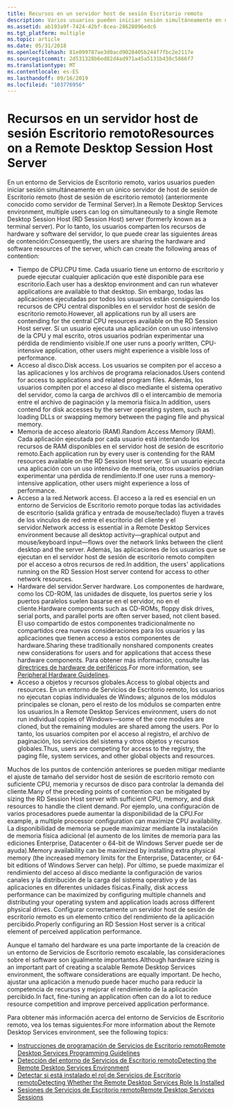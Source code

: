 ```yaml
---
title: Recursos en un servidor host de sesión Escritorio remoto
description: Varios usuarios pueden iniciar sesión simultáneamente en un único servidor de host de sesión de Escritorio remoto (host de sesión de escritorio remoto), compartiendo los recursos de hardware y software del servidor.
ms.assetid: ab193a9f-7424-42bf-8cea-28628096edc6
ms.tgt_platform: multiple
ms.topic: article
ms.date: 05/31/2018
ms.openlocfilehash: 81e099787ae3d0acd9028405b244f7fbc2e2117e
ms.sourcegitcommit: 2d531328b6ed82d4ad971a45a5131b430c5866f7
ms.translationtype: MT
ms.contentlocale: es-ES
ms.lasthandoff: 09/16/2019
ms.locfileid: "103776956"
---
```

# <a name="resources-on-a-remote-desktop-session-host-server"></a><span data-ttu-id="00806-103">Recursos en un servidor host de sesión Escritorio remoto</span><span class="sxs-lookup"><span data-stu-id="00806-103">Resources on a Remote Desktop Session Host Server</span></span>

<span data-ttu-id="00806-104">En un entorno de Servicios de Escritorio remoto, varios usuarios pueden iniciar sesión simultáneamente en un único servidor de host de sesión de Escritorio remoto (host de sesión de escritorio remoto) (anteriormente conocido como servidor de Terminal Server).</span><span class="sxs-lookup"><span data-stu-id="00806-104">In a Remote Desktop Services environment, multiple users can log on simultaneously to a single Remote Desktop Session Host (RD Session Host) server (formerly known as a terminal server).</span></span> <span data-ttu-id="00806-105">Por lo tanto, los usuarios comparten los recursos de hardware y software del servidor, lo que puede crear las siguientes áreas de contención:</span><span class="sxs-lookup"><span data-stu-id="00806-105">Consequently, the users are sharing the hardware and software resources of the server, which can create the following areas of contention:</span></span>

-   <span data-ttu-id="00806-106">Tiempo de CPU.</span><span class="sxs-lookup"><span data-stu-id="00806-106">CPU time.</span></span> <span data-ttu-id="00806-107">Cada usuario tiene un entorno de escritorio y puede ejecutar cualquier aplicación que esté disponible para ese escritorio.</span><span class="sxs-lookup"><span data-stu-id="00806-107">Each user has a desktop environment and can run whatever applications are available to that desktop.</span></span> <span data-ttu-id="00806-108">Sin embargo, todas las aplicaciones ejecutadas por todos los usuarios están consiguiendo los recursos de CPU central disponibles en el servidor host de sesión de escritorio remoto.</span><span class="sxs-lookup"><span data-stu-id="00806-108">However, all applications run by all users are contending for the central CPU resources available on the RD Session Host server.</span></span> <span data-ttu-id="00806-109">Si un usuario ejecuta una aplicación con un uso intensivo de la CPU y mal escrito, otros usuarios podrían experimentar una pérdida de rendimiento visible.</span><span class="sxs-lookup"><span data-stu-id="00806-109">If one user runs a poorly written, CPU-intensive application, other users might experience a visible loss of performance.</span></span>
-   <span data-ttu-id="00806-110">Acceso al disco.</span><span class="sxs-lookup"><span data-stu-id="00806-110">Disk access.</span></span> <span data-ttu-id="00806-111">Los usuarios se compiten por el acceso a las aplicaciones y los archivos de programa relacionados.</span><span class="sxs-lookup"><span data-stu-id="00806-111">Users contend for access to applications and related program files.</span></span> <span data-ttu-id="00806-112">Además, los usuarios compiten por el acceso al disco mediante el sistema operativo del servidor, como la carga de archivos dll o el intercambio de memoria entre el archivo de paginación y la memoria física.</span><span class="sxs-lookup"><span data-stu-id="00806-112">In addition, users contend for disk accesses by the server operating system, such as loading DLLs or swapping memory between the paging file and physical memory.</span></span>
-   <span data-ttu-id="00806-113">Memoria de acceso aleatorio (RAM).</span><span class="sxs-lookup"><span data-stu-id="00806-113">Random Access Memory (RAM).</span></span> <span data-ttu-id="00806-114">Cada aplicación ejecutada por cada usuario está intentando los recursos de RAM disponibles en el servidor host de sesión de escritorio remoto.</span><span class="sxs-lookup"><span data-stu-id="00806-114">Each application run by every user is contending for the RAM resources available on the RD Session Host server.</span></span> <span data-ttu-id="00806-115">Si un usuario ejecuta una aplicación con un uso intensivo de memoria, otros usuarios podrían experimentar una pérdida de rendimiento.</span><span class="sxs-lookup"><span data-stu-id="00806-115">If one user runs a memory-intensive application, other users might experience a loss of performance.</span></span>
-   <span data-ttu-id="00806-116">Acceso a la red.</span><span class="sxs-lookup"><span data-stu-id="00806-116">Network access.</span></span> <span data-ttu-id="00806-117">El acceso a la red es esencial en un entorno de Servicios de Escritorio remoto porque todas las actividades de escritorio (salida gráfica y entrada de mouse/teclado) fluyen a través de los vínculos de red entre el escritorio del cliente y el servidor.</span><span class="sxs-lookup"><span data-stu-id="00806-117">Network access is essential in a Remote Desktop Services environment because all desktop activity—graphical output and mouse/keyboard input—flows over the network links between the client desktop and the server.</span></span> <span data-ttu-id="00806-118">Además, las aplicaciones de los usuarios que se ejecutan en el servidor host de sesión de escritorio remoto compiten por el acceso a otros recursos de red.</span><span class="sxs-lookup"><span data-stu-id="00806-118">In addition, the users' applications running on the RD Session Host server contend for access to other network resources.</span></span>
-   <span data-ttu-id="00806-119">Hardware del servidor.</span><span class="sxs-lookup"><span data-stu-id="00806-119">Server hardware.</span></span> <span data-ttu-id="00806-120">Los componentes de hardware, como los CD-ROM, las unidades de disquete, los puertos serie y los puertos paralelos suelen basarse en el servidor, no en el cliente.</span><span class="sxs-lookup"><span data-stu-id="00806-120">Hardware components such as CD-ROMs, floppy disk drives, serial ports, and parallel ports are often server based, not client based.</span></span> <span data-ttu-id="00806-121">El uso compartido de estos componentes tradicionalmente no compartidos crea nuevas consideraciones para los usuarios y las aplicaciones que tienen acceso a estos componentes de hardware.</span><span class="sxs-lookup"><span data-stu-id="00806-121">Sharing these traditionally nonshared components creates new considerations for users and for applications that access these hardware components.</span></span> <span data-ttu-id="00806-122">Para obtener más información, consulte las [directrices de hardware de periféricos](peripheral-hardware-guidelines.md).</span><span class="sxs-lookup"><span data-stu-id="00806-122">For more information, see [Peripheral Hardware Guidelines](peripheral-hardware-guidelines.md).</span></span>
-   <span data-ttu-id="00806-123">Acceso a objetos y recursos globales.</span><span class="sxs-lookup"><span data-stu-id="00806-123">Access to global objects and resources.</span></span> <span data-ttu-id="00806-124">En un entorno de Servicios de Escritorio remoto, los usuarios no ejecutan copias individuales de Windows; algunos de los módulos principales se clonan, pero el resto de los módulos se comparten entre los usuarios.</span><span class="sxs-lookup"><span data-stu-id="00806-124">In a Remote Desktop Services environment, users do not run individual copies of Windows—some of the core modules are cloned, but the remaining modules are shared among the users.</span></span> <span data-ttu-id="00806-125">Por lo tanto, los usuarios compiten por el acceso al registro, el archivo de paginación, los servicios del sistema y otros objetos y recursos globales.</span><span class="sxs-lookup"><span data-stu-id="00806-125">Thus, users are competing for access to the registry, the paging file, system services, and other global objects and resources.</span></span>

<span data-ttu-id="00806-126">Muchos de los puntos de contención anteriores se pueden mitigar mediante el ajuste de tamaño del servidor host de sesión de escritorio remoto con suficiente CPU, memoria y recursos de disco para controlar la demanda del cliente.</span><span class="sxs-lookup"><span data-stu-id="00806-126">Many of the preceding points of contention can be mitigated by sizing the RD Session Host server with sufficient CPU, memory, and disk resources to handle the client demand.</span></span> <span data-ttu-id="00806-127">Por ejemplo, una configuración de varios procesadores puede aumentar la disponibilidad de la CPU.</span><span class="sxs-lookup"><span data-stu-id="00806-127">For example, a multiple processor configuration can maximize CPU availability.</span></span> <span data-ttu-id="00806-128">La disponibilidad de memoria se puede maximizar mediante la instalación de memoria física adicional (el aumento de los límites de memoria para las ediciones Enterprise, Datacenter o 64-bit de Windows Server puede ser de ayuda).</span><span class="sxs-lookup"><span data-stu-id="00806-128">Memory availability can be maximized by installing extra physical memory (the increased memory limits for the Enterprise, Datacenter, or 64-bit editions of Windows Server can help).</span></span> <span data-ttu-id="00806-129">Por último, se puede maximizar el rendimiento del acceso al disco mediante la configuración de varios canales y la distribución de la carga del sistema operativo y de las aplicaciones en diferentes unidades físicas.</span><span class="sxs-lookup"><span data-stu-id="00806-129">Finally, disk access performance can be maximized by configuring multiple channels and distributing your operating system and application loads across different physical drives.</span></span> <span data-ttu-id="00806-130">Configurar correctamente un servidor host de sesión de escritorio remoto es un elemento crítico del rendimiento de la aplicación percibido.</span><span class="sxs-lookup"><span data-stu-id="00806-130">Properly configuring an RD Session Host server is a critical element of perceived application performance.</span></span>

<span data-ttu-id="00806-131">Aunque el tamaño del hardware es una parte importante de la creación de un entorno de Servicios de Escritorio remoto escalable, las consideraciones sobre el software son igualmente importantes.</span><span class="sxs-lookup"><span data-stu-id="00806-131">Although hardware sizing is an important part of creating a scalable Remote Desktop Services environment, the software considerations are equally important.</span></span> <span data-ttu-id="00806-132">De hecho, ajustar una aplicación a menudo puede hacer mucho para reducir la competencia de recursos y mejorar el rendimiento de la aplicación percibido.</span><span class="sxs-lookup"><span data-stu-id="00806-132">In fact, fine-tuning an application often can do a lot to reduce resource competition and improve perceived application performance.</span></span>

<span data-ttu-id="00806-133">Para obtener más información acerca del entorno de Servicios de Escritorio remoto, vea los temas siguientes:</span><span class="sxs-lookup"><span data-stu-id="00806-133">For more information about the Remote Desktop Services environment, see the following topics:</span></span>

-   [<span data-ttu-id="00806-134">Instrucciones de programación de Servicios de Escritorio remoto</span><span class="sxs-lookup"><span data-stu-id="00806-134">Remote Desktop Services Programming Guidelines</span></span>](terminal-services-programming-guidelines.md)
-   [<span data-ttu-id="00806-135">Detección del entorno de Servicios de Escritorio remoto</span><span class="sxs-lookup"><span data-stu-id="00806-135">Detecting the Remote Desktop Services Environment</span></span>](detecting-the-terminal-services-environment.md)
-   [<span data-ttu-id="00806-136">Detectar si está instalado el rol de Servicios de Escritorio remoto</span><span class="sxs-lookup"><span data-stu-id="00806-136">Detecting Whether the Remote Desktop Services Role Is Installed</span></span>](detecting-whether-terminal-services-is-installed.md)
-   [<span data-ttu-id="00806-137">Sesiones de Servicios de Escritorio remoto</span><span class="sxs-lookup"><span data-stu-id="00806-137">Remote Desktop Services Sessions</span></span>](terminal-services-sessions.md)

 

 




